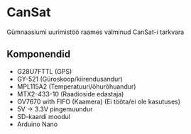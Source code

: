 # CanSat

Gümnaasiumi uurimistöö raames valminud CanSat-i tarkvara

## Komponendid  
* G28U7FTTL (GPS)
* GY-521 (Güroskoop/kiirendusandur)
* MPL115A2 (Temperatuuri/õhurõhuandur)
* MTX2-433-10 (Raadioside edastaja)
* OV7670 with FIFO (Kaamera) (Ei tööta/ei ole kasutuses)
* 5V -> 3.3V pingemuundur
* SD-kaardi moodul
* Arduino Nano
